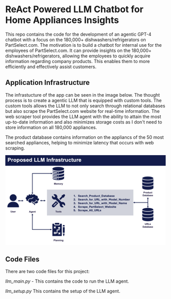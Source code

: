 # ReAct Powered LLM Chatbot for Home Appliances Insights
This repo contains the code for the development of an agentic GPT-4 chatbot with a focus on the 180,000+ dishwashers/refrigerators on PartSelect.com. The motivation is to build a chatbot for internal use for the employees of PartSelect.com. It can provide insights on the 180,000+ dishwashers/refrigerators, allowing the employees to quickly acquire information regarding company products. This enables them to more efficiently and effectively assist customers.

## Application Infrastructure
The infrastucture of the app can be seen in the image below. The thought process is to create a agentic LLM that is equipped with custom tools. The custom tools allows the LLM to not only search through relational databases but also scrape the PartSelect.com website for real-time information. The web scraper tool provides the LLM agent with the ability to attain the most up-to-date information and also minimizes storage costs as I don't need to store information on all 180,000 appliances.

The product database contains information on the appliancs of the 50 most searched appliances, helping to minimize latency that occurs with web scraping.

![Application Infastructure Diagram](images/application_infrastructure.png)

## Code Files
There are two code files for this project:

_llm_main.py_ - This contains the code to run the LLM agent.

_llm_setup.py_ This contains the setup of the LLM agent.
